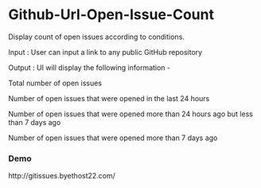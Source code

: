 # Github-Url-Open-Issue-Count
Display count of open issues according to conditions.

Input : User can input a link to any public GitHub repository

Output : UI will display the following information -

Total number of open issues

Number of open issues that were opened in the last 24 hours

Number of open issues that were opened more than 24 hours ago but less than 7 days ago

Number of open issues that were opened more than 7 days ago

<h3>Demo</h3>
http://gitissues.byethost22.com/

